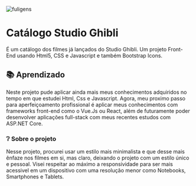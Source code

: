 ![fuligens](https://github.com/user-attachments/assets/511f020e-d333-407b-82b4-3268f46fce47)

# Catálogo Studio Ghibli

É um catálogo dos filmes já lançados do Studio Ghibli. Um projeto Front-End usando Html5, CSS e Javascript e também Bootstrap Icons.

## 📚 Aprendizado

Neste projeto pude aplicar ainda mais meus conhecimentos adquiridos no tempo em que estudei Html, Css e Javascript. Agora, meu proximo passo para aperfeiçoamento profissional é aplicar meus conhecimentos com frameworks front-end como o Vue.Js ou React, além de futuramente poder desenvolver aplicações full-stack com meus recentes estudos com ASP.NET Core.

### ❔ Sobre o projeto

Nesse projeto, procurei usar um estilo mais minimalista e que desse mais ênfaze nos filmes em si, mas claro, deixando o projeto com um estilo único e pessoal. Visei respeitar ao máximo a responsividade para ser mais acessivel em um dispositivo com uma resolução menor como Notebooks, Smartphones e Tablets. 
